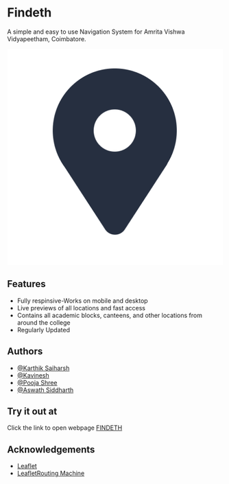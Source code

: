 
# Findeth

A simple and easy to use Navigation System for Amrita Vishwa Vidyapeetham, Coimbatore.

![Logo](https://raw.githubusercontent.com/KS-the-visionary/findeth/refs/heads/main/resources/Icon.png)


## Features

- Fully respinsive-Works on mobile and desktop
- Live previews of all locations and fast access
- Contains all academic blocks, canteens, and other locations from around the college
- Regularly Updated



## Authors

- [@Karthik Saiharsh](https://github.com/karthik-saiharsh)
- [@Kavinesh](https://github.com/Kavinesh11)
- [@Pooja Shree](https://github.com/Pooja29Shree)
- [@Aswath Siddharth](https://github.com/aswath-siddharth)


## Try it out at
Click the link to open webpage
[FINDETH](https://amrita-cns.github.io/findeth/)


## Acknowledgements

 - [Leaflet](https://leafletjs.com/)
 - [LeafletRouting Machine](https://www.liedman.net/leaflet-routing-machine/)

